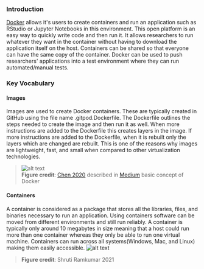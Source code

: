 ### Introduction
[Docker](https://www.docker.com/) allows it's users to create containers and run an application such as RStudio or Jupyter Notebooks in this environment. This open platform is an easy way to quickly write code and then run it. It allows researchers to run whatever they want in the container without having to download the application itself on the host. Containers can be shared so that everyone can have the same copy of the container. Docker can be used to push researchers' applications into a test environment where they can run automated/manual tests. 

### Key Vocabulary

#### Images
Images are used to create Docker containers. These are typically created in GitHub using the file name .gitpod.Dockerfile. The Dockerfile outlines the steps needed to create the image and then run it as well. When more instructions are added to the Dockerfile this creates layers in the image. If more instructions are added to the Dockerfile, when it is rebuilt only the layers which are changed are rebuilt. This is one of the reasons why images are lightweight, fast, and small when compared to other virtualization technologies. 
> ![alt text](https://miro.medium.com/max/3600/0*CP98BIIBgMG2K3u5.png)  
> **Figure credit**: [Chen 2020](https://medium.com/swlh/understand-dockerfile-dd11746ed183) described in [Medium](https://medium.com/) basic concept of Docker

#### Containers
A container is considered as a package that stores all the libraries, files, and binaries necessary to run an application. Using containers software can be moved from different environments and still run reliably. A container is typically only around 10 megabytes in size meaning that a host could run more than one container whereas they only be able to run one virtual machine. Containers can run across all systems(Windows, Mac, and Linux) making them easily accessible. 
![alt text](https://raw.githubusercontent.com/shrutir11/KEYS/main/images/container.JPG) 
> **Figure credit**: Shruti Ramkumar 2021


